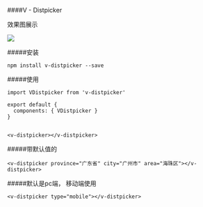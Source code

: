####V - Distpicker

效果图展示

![](http://xscall.oss-cn-hangzhou.aliyuncs.com/decb02ecdf519ef40514919f0e5ebcb9.png?x-oss-process=image/resize,m_fill,h_768,w_432)


#####安装
```
npm install v-distpicker --save

```


#####使用
```
import VDistpicker from 'v-distpicker'

export default {
  components: { VDistpicker }
}


<v-distpicker></v-distpicker>

```

#####带默认值的
```
<v-distpicker province="广东省" city="广州市" area="海珠区"></v-distpicker>

```

#####默认是pc端， 移动端使用 
```
<v-distpicker type="mobile"></v-distpicker>
```